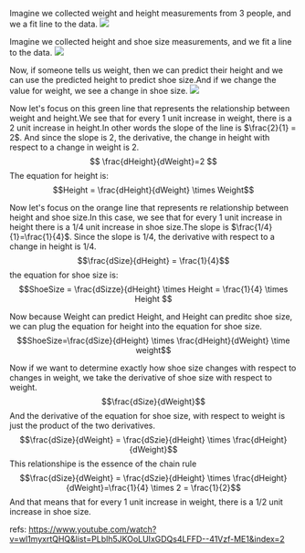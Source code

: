 
Imagine we collected weight and height measurements from 3 people, and we a fit line to the data.
![](./alg_chainrule/1.png)

Imagine we collected height and shoe size measurements, and we fit a line to the data.
![](./alg_chainrule/2.png)

Now, if someone tells us weight, then we can predict their height and we can use the predicted height to predict shoe size.And if we change the value for weight, we see a change in shoe size.
![](./alg_chainrule/3.png)

Now let's focus on this green line that represents the relationship between weight and height.We see that for every 1 unit increase in weight, there is a 2 unit increase in height.In other words the slope of the line is $\frac{2}{1} = 2$. And since the slope is 2, the derivative, the change in height with respect to a change in weight is 2.
$$ \frac{dHeight}{dWeight}=2 $$
The equation for height is:
$$Height = \frac{dHeight}{dWeight} \times Weight$$

Now let's focus on the orange line that represents re relationship between height and shoe size.In this case, we see that for every 1 unit increase in height there is a 1/4 unit increase in shoe size.The slope is $\frac{1/4}{1}=\frac{1}{4}$. Since the slope is 1/4, the derivative with respect to a change in height is 1/4.
$$\frac{dSize}{dHeight} = \frac{1}{4}$$
the equation for shoe size is:
$$ShoeSize = \frac{dSizze}{dHeight} \times Height = \frac{1}{4} \times Height $$

Now because Weight can predict Height, and Height can preditc shoe size, we can plug the equation for height into the equation for shoe size.
$$ShoeSize=\frac{dSize}{dHeight} \times \frac{dHeight}{dWeight} \time weight$$

Now if we want to determine exactly how shoe size changes with respect to changes in weight, we take the derivative of shoe size with respect to weight.
$$\frac{dSize}{dWeight}$$
And the derivative of the equation for shoe size, with respect to weight is just the product of the two derivatives.
$$\frac{dSize}{dWeight} = \frac{dSzie}{dHeight} \times \frac{dHeight}{dWeight}$$
This relationshipe is the essence of the chain rule
$$\frac{dSize}{dWeight} = \frac{dSzie}{dHeight} \times \frac{dHeight}{dWeight}=\frac{1}{4} \times 2 = \frac{1}{2}$$
And that means that for every 1 unit increase in weight, there is a 1/2 unit increase in shoe size.


refs:
https://www.youtube.com/watch?v=wl1myxrtQHQ&list=PLblh5JKOoLUIxGDQs4LFFD--41Vzf-ME1&index=2